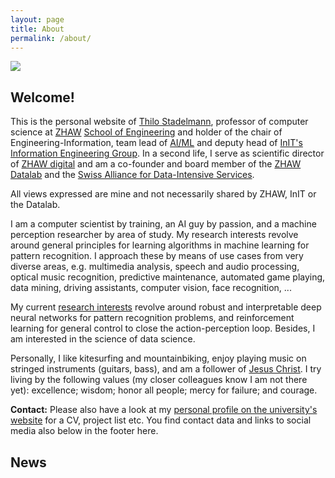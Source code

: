 ```yaml
---
layout: page
title: About
permalink: /about/
---
```



[<img src="http://stdm.github.io/images/stdm-digitalday-2019.jpg"/>](http://stdm.github.io/images/stdm-digitalday-2019.jpg)

## Welcome!

This is the personal website of [Thilo Stadelmann](http://www.zhaw.ch/=stdm), professor of computer science at [ZHAW](https://www.zhaw.ch/en/university/) [School of Engineering](https://www.zhaw.ch/en/engineering/) and holder of the chair of Engineering-Information, team lead of [AI/ML](https://stdm.github.io/research/) and deputy head of [InIT's](https://www.zhaw.ch/en/engineering/institutes-centres/init/) [Information Engineering Group](https://www.zhaw.ch/de/engineering/institute-zentren/init/information-engineering/). In a second life, I serve as scientific director of [ZHAW digital](https://www.zhaw.ch/digital) and am a co-founder and board member of the [ZHAW Datalab](https://www.zhaw.ch/datalab) and the [Swiss Alliance for Data-Intensive Services](https://www.data-service-alliance.ch/).

All views expressed are mine and not necessarily shared by ZHAW, InIT or the Datalab.

I am a computer scientist by training, an AI guy by passion, and a machine perception researcher by area of study. My research interests revolve around general principles for learning algorithms in machine learning for pattern recognition. I approach these by means of use cases from very diverse areas, e.g. multimedia analysis, speech and audio processing, optical music recognition, predictive maintenance, automated game playing, data mining, driving assistants, computer vision, face recognition, ...

My current [research interests](https://stdm.github.io/research/) revolve around robust and interpretable deep neural networks for pattern recognition problems, and reinforcement learning for general control to close the action-perception loop. Besides, I am interested in the science of data science.

Personally, I like kitesurfing and mountainbiking, enjoy playing music on stringed instruments (guitars, bass), and am a follower of [Jesus Christ](https://odb.org/). I try living by the following values (my closer colleagues know I am not there yet): excellence; wisdom; honor all people; mercy for failure; and courage.

**Contact:** Please also have a look at my [personal profile on the university's website](http://www.zhaw.ch/=stdm) for a CV, project list etc. You find contact data and links to social media also below in the footer here.

## News
